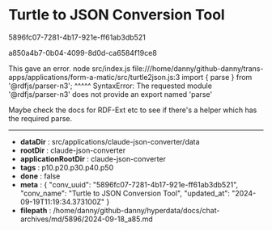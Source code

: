 # Turtle to JSON Conversion Tool

5896fc07-7281-4b17-921e-ff61ab3db521

a850a4b7-0b04-4099-8d0d-ca6584f19ce8

This gave an error.
node src/index.js
file:///home/danny/github-danny/trans-apps/applications/form-a-matic/src/turtle2json.js:3
import { parse } from '@rdfjs/parser-n3';
         ^^^^^
SyntaxError: The requested module '@rdfjs/parser-n3' does not provide an export named 'parse'

Maybe check the docs for RDF-Ext etc to see if there's a helper which has the required parse.

---

* **dataDir** : src/applications/claude-json-converter/data
* **rootDir** : claude-json-converter
* **applicationRootDir** : claude-json-converter
* **tags** : p10.p20.p30.p40.p50
* **done** : false
* **meta** : {
  "conv_uuid": "5896fc07-7281-4b17-921e-ff61ab3db521",
  "conv_name": "Turtle to JSON Conversion Tool",
  "updated_at": "2024-09-19T11:19:34.373100Z"
}
* **filepath** : /home/danny/github-danny/hyperdata/docs/chat-archives/md/5896/2024-09-18_a85.md